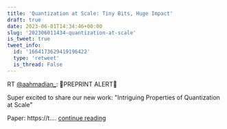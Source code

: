 ```yaml
---
title: 'Quantization at Scale: Tiny Bits, Huge Impact'
draft: true
date: 2023-06-01T14:34:46+00:00
slug: '202306011434-quantization-at-scale'
is_tweet: true
tweet_info:
  id: '1664173629419196422'
  type: 'retweet'
  is_thread: False
---
```




RT [@aahmadian_](https://x.com/aahmadian_): 🚨PREPRINT ALERT🚨

Super excited to share our new work: 
"Intriguing Properties of Quantization at Scale"

Paper: https://t.… [continue reading](https://x.com/sytelus/status/1664173629419196422)
